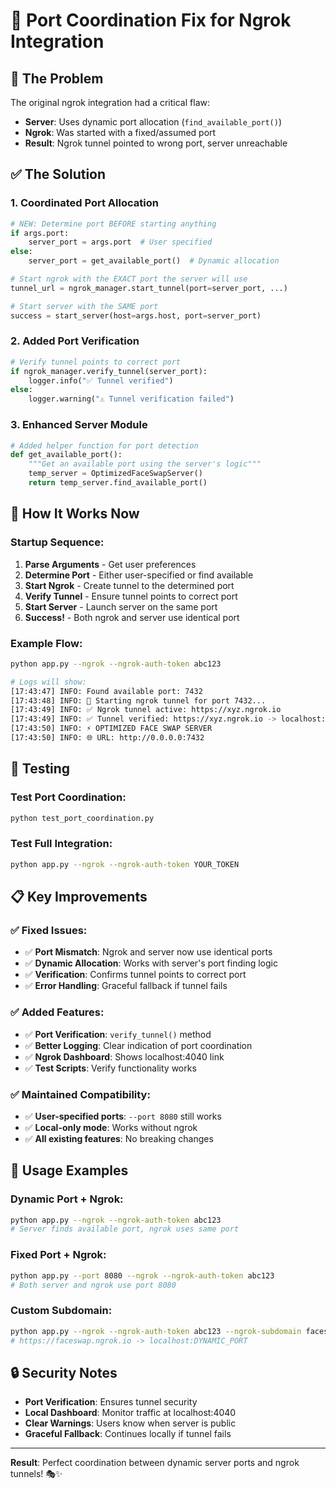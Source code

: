 # 🔧 Port Coordination Fix for Ngrok Integration

## 🐛 **The Problem**
The original ngrok integration had a critical flaw:
- **Server**: Uses dynamic port allocation (`find_available_port()`)
- **Ngrok**: Was started with a fixed/assumed port
- **Result**: Ngrok tunnel pointed to wrong port, server unreachable

## ✅ **The Solution**

### **1. Coordinated Port Allocation**
```python
# NEW: Determine port BEFORE starting anything
if args.port:
    server_port = args.port  # User specified
else:
    server_port = get_available_port()  # Dynamic allocation

# Start ngrok with the EXACT port the server will use
tunnel_url = ngrok_manager.start_tunnel(port=server_port, ...)

# Start server with the SAME port
success = start_server(host=args.host, port=server_port)
```

### **2. Added Port Verification**
```python
# Verify tunnel points to correct port
if ngrok_manager.verify_tunnel(server_port):
    logger.info("✅ Tunnel verified")
else:
    logger.warning("⚠️ Tunnel verification failed")
```

### **3. Enhanced Server Module**
```python
# Added helper function for port detection
def get_available_port():
    """Get an available port using the server's logic"""
    temp_server = OptimizedFaceSwapServer()
    return temp_server.find_available_port()
```

## 🚀 **How It Works Now**

### **Startup Sequence:**
1. **Parse Arguments** - Get user preferences
2. **Determine Port** - Either user-specified or find available
3. **Start Ngrok** - Create tunnel to the determined port
4. **Verify Tunnel** - Ensure tunnel points to correct port
5. **Start Server** - Launch server on the same port
6. **Success!** - Both ngrok and server use identical port

### **Example Flow:**
```bash
python app.py --ngrok --ngrok-auth-token abc123

# Logs will show:
[17:43:47] INFO: Found available port: 7432
[17:43:48] INFO: 🚀 Starting ngrok tunnel for port 7432...
[17:43:49] INFO: ✅ Ngrok tunnel active: https://xyz.ngrok.io
[17:43:49] INFO: ✅ Tunnel verified: https://xyz.ngrok.io -> localhost:7432
[17:43:50] INFO: ⚡ OPTIMIZED FACE SWAP SERVER
[17:43:50] INFO: 🌐 URL: http://0.0.0.0:7432
```

## 🧪 **Testing**

### **Test Port Coordination:**
```bash
python test_port_coordination.py
```

### **Test Full Integration:**
```bash
python app.py --ngrok --ngrok-auth-token YOUR_TOKEN
```

## 📋 **Key Improvements**

### **✅ Fixed Issues:**
- ✅ **Port Mismatch**: Ngrok and server now use identical ports
- ✅ **Dynamic Allocation**: Works with server's port finding logic
- ✅ **Verification**: Confirms tunnel points to correct port
- ✅ **Error Handling**: Graceful fallback if tunnel fails

### **✅ Added Features:**
- ✅ **Port Verification**: `verify_tunnel()` method
- ✅ **Better Logging**: Clear indication of port coordination
- ✅ **Ngrok Dashboard**: Shows localhost:4040 link
- ✅ **Test Scripts**: Verify functionality works

### **✅ Maintained Compatibility:**
- ✅ **User-specified ports**: `--port 8080` still works
- ✅ **Local-only mode**: Works without ngrok
- ✅ **All existing features**: No breaking changes

## 🎯 **Usage Examples**

### **Dynamic Port + Ngrok:**
```bash
python app.py --ngrok --ngrok-auth-token abc123
# Server finds available port, ngrok uses same port
```

### **Fixed Port + Ngrok:**
```bash
python app.py --port 8080 --ngrok --ngrok-auth-token abc123
# Both server and ngrok use port 8080
```

### **Custom Subdomain:**
```bash
python app.py --ngrok --ngrok-auth-token abc123 --ngrok-subdomain faceswap
# https://faceswap.ngrok.io -> localhost:DYNAMIC_PORT
```

## 🔒 **Security Notes**

- **Port Verification**: Ensures tunnel security
- **Local Dashboard**: Monitor traffic at localhost:4040
- **Clear Warnings**: Users know when server is public
- **Graceful Fallback**: Continues locally if tunnel fails

---

**Result**: Perfect coordination between dynamic server ports and ngrok tunnels! 🎭✨